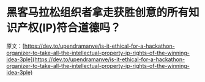 # 黑客马拉松组织者拿走获胜创意的所有知识产权(IP)符合道德吗？

原文：[https://dev.to/upendramanve/is-it-ethical-for-a-hackathon-organizer-to-take-all-the-intellectual-property-ip-rights-of-the-winning-idea-3ple](https://dev.to/upendramanve/is-it-ethical-for-a-hackathon-organizer-to-take-all-the-intellectual-property-ip-rights-of-the-winning-idea-3ple)